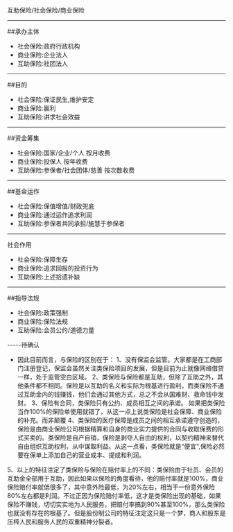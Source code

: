 互助保险/社会保险/商业保险

----
##承办主体
* 社会保险:政府行政机构
* 商业保险:企业法人
* 互助保险:社团法人
----
##目的
* 社会保险:保证民生,维护安定
* 商业保险:赢利
* 互助保险:讲求社会效益
----
##资金筹集
* 社会保险:国家/企业/个人 按月收费
* 商业保险:投保人 按年收费
* 互助保险:参保者/社会团体/慈善 按次数收费
----
##基金运作
* 社会保险:保值增值/财政兜底
* 商业保险:通过运作追求利润
* 互助保险:参保者共同承担/施慧于参保者
----
社会作用
* 社会保险:保障生存
* 商业保险:追求回报的投资行为
* 互助保险:上述拾遗补缺
----
##指导法规
* 社会保险:政策强制
* 商业保险:保险法规
* 互助保险:会员公约/道德力量


-----待确认
* 因此目前而言，与保险的区别在于：
1、没有保监会监管。大家都是在工商部门注册登记，保监会虽然关注类保险项目的发展，但是目前为止就像网络借贷一样，处于监管空白区域。
2、类保险与保险都是互助，但除了互助之外，其他条件都不相同。保险是以互助的名义和实际为根基进行盈利，而类保险不通过互助金内的钱赚钱，他们会通过其他方式，总之不会从国难财、救命钱中发财。
3、保险有合同，类保险只有公约、成员相互之间的承诺。
如果把类保险当作100%的保险单使用就错了，从这一点上说类保险是社会保障、商业保险的补充。而非颠覆
4、类保险的医疗保障是成员之间的相互承诺遵守创造的，保险是由商业保险公司根据精算和自身的商业实力提供的合同与收取保费的形式买卖的。类保险是自产自销，保险是剥夺人自由的权利，以契约精神来替代自由组织互助权利，从中谋取利益。从这一点看，类保险就是“便宜",保险必然要在保单上添加自己的营业成本、提成和利润。

5、以上的特征注定了类保险与保险在赔付率上的不同：类保险由于社员、会员的互助金全部用于互助，因此如果以保险的角度看待，他的赔付率就是100%，商业保险赔付率就低很多了，其中意外险最低，为20%左右，相当于一份意外保险80%左右都是利润。不过正因为保险赔付率低，这才是类保险出现的基础，如果保险不赚钱，切切实实地为人民服务，把赔付率搞到90%甚至100%，那么类保险也就没有存在的根基了。但是股份制公司的特征注定这只是一个梦，商人和股东是压榨人民和服务人民的双重精神分裂者。
